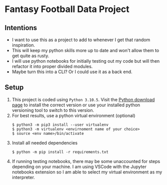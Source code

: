 # Fantasy Football Data Project

## Intentions
- I want to use this as a project to add to whenever I get that random inspiration.
- This will keep my python skills more up to date and won't allow them to get quite as rusty.
- I will use python notebooks for initially testing out my code but will then refactor it into proper divided modules.
- Maybe turn this into a CLI?  Or I could use it as a back end.
## Setup
1. This project is coded using `Python 3.10.5`.  Visit the [Python download page](https://www.python.org/downloads/) to install the correct version or use your installed python versioning tool to switch to this version.
2. For best results, use a python virtual environment (optional)
   ```
   $ python3 -m pip3 install --user virtualenv
   $ python3 -m virtualenv <envirnoment name of your choice>
   $ source <env name>/bin/activate
   ```
3. Install all needed dependencies
   ```
   $ python -m pip install -r requirements.txt
   ```
4. If running testing notebooks, there may be some unaccounted for steps depending on your machine.  I am using VSCode with the Jupyter notebooks extension so I am able to select my virtual environment as my interpreter.